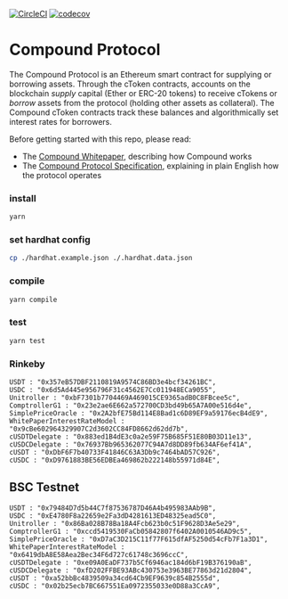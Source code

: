 [![CircleCI](https://circleci.com/gh/compound-finance/compound-protocol.svg?style=svg&circle-token=5ed19932325c559a06f71f87d69012aedd2cf3fb)](https://circleci.com/gh/compound-finance/compound-protocol) [![codecov](https://codecov.io/gh/compound-finance/compound-protocol/branch/master/graph/badge.svg?token=q4UvsvVzOX)](https://codecov.io/gh/compound-finance/compound-protocol)

Compound Protocol
=================

The Compound Protocol is an Ethereum smart contract for supplying or borrowing assets. Through the cToken contracts, accounts on the blockchain *supply* capital (Ether or ERC-20 tokens) to receive cTokens or *borrow* assets from the protocol (holding other assets as collateral). The Compound cToken contracts track these balances and algorithmically set interest rates for borrowers.

Before getting started with this repo, please read:

* The [Compound Whitepaper](https://compound.finance/documents/Compound.Whitepaper.pdf), describing how Compound works
* The [Compound Protocol Specification](https://github.com/compound-finance/compound-protocol/tree/master/docs/CompoundProtocol.pdf), explaining in plain English how the protocol operates

### install 

```sh
yarn 
```

### set hardhat config

```sh
cp ./hardhat.example.json ./.hardhat.data.json
```

### compile

```sh
yarn compile
```

### test
```sh
yarn test
```


### Rinkeby
```
USDT : "0x357eB57DBF2110819A9574C86BD3e4bcf34261BC",
USDC : "0x6d5Ad445e956796F31c4562E7Cc011948ECa9055",
Unitroller : "0xbF7301b7704469A469015CE9365adB0C8FBcee5c",
ComptrollerG1 : "0x23e2ae6E662a572700CD3bd49b65A7A00e516d4e",
SimplePriceOracle : "0x2A2bfE75Bd114E8Bad1c6D89EF9a59176ecB4dE9",
WhitePaperInterestRateModel : "0x9cBe602964329907C2d3602CC84FD8662d62dd7b",
cUSDTDelegate : "0x883ed1B4dE3c0a2e59F75B685F51E80B03D11e13",
cUSDCDelegate : "0x76937Bb965362077C94A7d8DD89fb634AF6ef41A",
cUSDT : "0xDbF6F7b40733F41846C63A3Db9c7464bAD57C926",
cUSDC : "0xD9761883BE56EDBEa469862b222148b55971d84E",
```

## BSC Testnet
```
USDT : "0x79484D7d5b44C7f87536787D46A4b495983AAb9B",
USDC : "0xE4780F8a22659e2Fa3dD4281613ED48325ead5C0",
Unitroller : "0x86Ba028B78Ba18A4Fcb623b0c51F9628D3Ae5e29",
ComptrollerG1 : "0xccd5419530FaCb05842807f6402A0010546AD9c5",
SimplePriceOracle : "0xD7aC3D215C11f77F615dfAF5250d54cFb7F1a3D1",
WhitePaperInterestRateModel : "0x6419dbA8E58Aea2Bec34F6d727c61748c3696ccC",
cUSDTDelegate : "0xe09A0EaDF737b5Cf6946ac184d6bF19B376190aB",
cUSDCDelegate : "0xfD202FFBE93ABc430753e3963BE77863d21d2804",
cUSDT : "0xa52bbBc4839509a34cd64Cb9EF9639c854B2555d",
cUSDC : "0x02b25ecb7BC667551Ea0972355033e0D88a3CcA9",
```